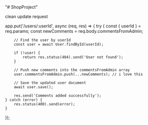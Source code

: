 "# ShopProject" 


clean update request 

app.put('/users/:userId', async (req, res) => {
    try {
        const { userId } = req.params;
        const newComments = req.body.commentsFromAdmin;

        // Find the user by userId
        const user = await User.findById(userId);

        if (!user) {
            return res.status(404).send('User not found');
        }

        // Push new comments into the commentsFromAdmin array
        user.commentsFromAdmin.push(...newComments); // i love this 

        // Save the updated user document
        await user.save();

        res.send('Comments added successfully');
    } catch (error) {
        res.status(400).send(error);
    }
});
